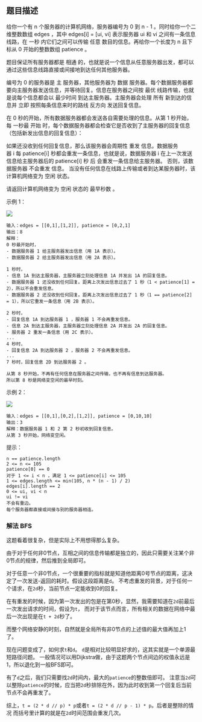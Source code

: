 ## 题目描述
给你一个有 n 个服务器的计算机网络，服务器编号为 0 到 n - 1 。同时给你一个二维整数数组 edges ，其中 edges[i] = [ui, vi] 表示服务器 ui 和 vi 之间有一条信息线路，在 一秒 内它们之间可以传输 任意 数目的信息。再给你一个长度为 n 且下标从 0 开始的整数数组 patience 。

题目保证所有服务器都是 相通 的，也就是说一个信息从任意服务器出发，都可以通过这些信息线路直接或间接地到达任何其他服务器。

编号为 0 的服务器是 主 服务器，其他服务器为 数据 服务器。每个数据服务器都要向主服务器发送信息，并等待回复。信息在服务器之间按 最优 线路传输，也就是说每个信息都会以 最少时间 到达主服务器。主服务器会处理 所有 新到达的信息并 立即 按照每条信息来时的路线 反方向 发送回复信息。

在 0 秒的开始，所有数据服务器都会发送各自需要处理的信息。从第 1 秒开始，每 一秒最 开始 时，每个数据服务器都会检查它是否收到了主服务器的回复信息（包括新发出信息的回复信息）：

如果还没收到任何回复信息，那么该服务器会周期性 重发 信息。数据服务器 i 每 patience[i] 秒都会重发一条信息，也就是说，数据服务器 i 在上一次发送信息给主服务器后的 patience[i] 秒 后 会重发一条信息给主服务器。
否则，该数据服务器 不会重发 信息。
当没有任何信息在线路上传输或者到达某服务器时，该计算机网络变为 空闲 状态。

请返回计算机网络变为 空闲 状态的 最早秒数 。

示例 1：

![](https://assets.leetcode.com/uploads/2021/09/22/quiet-place-example1.png)
```
输入：edges = [[0,1],[1,2]], patience = [0,2,1]
输出：8
解释：
0 秒最开始时，
- 数据服务器 1 给主服务器发出信息（用 1A 表示）。
- 数据服务器 2 给主服务器发出信息（用 2A 表示）。

1 秒时，
- 信息 1A 到达主服务器，主服务器立刻处理信息 1A 并发出 1A 的回复信息。
- 数据服务器 1 还没收到任何回复。距离上次发出信息过去了 1 秒（1 < patience[1] = 2），所以不会重发信息。
- 数据服务器 2 还没收到任何回复。距离上次发出信息过去了 1 秒（1 == patience[2] = 1），所以它重发一条信息（用 2B 表示）。

2 秒时，
- 回复信息 1A 到达服务器 1 ，服务器 1 不会再重发信息。
- 信息 2A 到达主服务器，主服务器立刻处理信息 2A 并发出 2A 的回复信息。
- 服务器 2 重发一条信息（用 2C 表示）。
...
4 秒时，
- 回复信息 2A 到达服务器 2 ，服务器 2 不会再重发信息。
...
7 秒时，回复信息 2D 到达服务器 2 。

从第 8 秒开始，不再有任何信息在服务器之间传输，也不再有信息到达服务器。
所以第 8 秒是网络变空闲的最早时刻。
```
示例 2：

![](https://assets.leetcode.com/uploads/2021/09/04/network_a_quiet_place_2.png)
```
输入：edges = [[0,1],[0,2],[1,2]], patience = [0,10,10]
输出：3
解释：数据服务器 1 和 2 第 2 秒初收到回复信息。
从第 3 秒开始，网络变空闲。
```

提示：
```
n == patience.length
2 <= n <= 105
patience[0] == 0
对于 1 <= i < n ，满足 1 <= patience[i] <= 105
1 <= edges.length <= min(105, n * (n - 1) / 2)
edges[i].length == 2
0 <= ui, vi < n
ui != vi
不会有重边。
每个服务器都直接或间接与别的服务器相连。
```

### 解法 BFS
这题看着很复杂，但是实际上不用想得那么复杂。

由于对于任何非0节点，互相之间的信息传输都是独立的，因此只需要关注某个非0节点的规律，然后推到全局即可。

对于任意一个非0节点，一个很重要的指标就是知道他距离0号节点的距离，这决定了一次发送-返回的耗时。假设这段距离是`d`。
不考虑重发的背景，对于任何一个请求，在`2d`秒，当前节点一定能收到0的回复。

在有重发的时候，因为第一次发出的包是在第0秒，显然，我需要知道在`2d`前最后一次发出请求的时间，假设为`t`，
而对于该节点而言，所有相关的数据在网络中最后一次出现是在`t + 2d`秒了。

而整个网络安静的时刻，自然就是全局所有非0节点的上述值的最大值再加上1了。

现在问题变成了，如何求`t`和`d`。
`d`是相对比较明显好求的，这其实就是一个单源最短路径问题。
一般情况可以用Dijkstra做，由于这题两个节点间边的权值永远是1，所以退化到一般BFS即可。

有了`d`之后，我们只需要找`2d`时间内，最大的`patience`的整数倍即可。
注意当`2d`可以整除`patience`的时候，应当把`2d`秒排除在外，因为此时收到第一个回复后当前节点不会再重发了。

综上，`t = (2 * d // p) * p`或者`t = (2 * d // p - 1) * p`。后者是整除的情况
而括号里计算的就是在`2d`时间范围会重发几次。